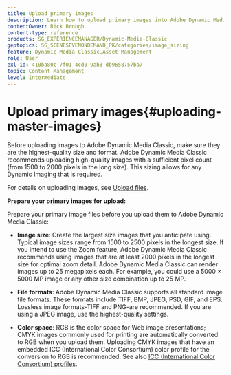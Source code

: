 ```yaml
---
title: Upload primary images
description: Learn how to upload primary images into Adobe Dynamic Media Classic.
contentOwner: Rick Brough
content-type: reference
products: SG_EXPERIENCEMANAGER/Dynamic-Media-Classic
geptopics: SG_SCENESEVENONDEMAND_PK/categories/image_sizing
feature: Dynamic Media Classic,Asset Management
role: User
exl-id: 410ba80c-7f01-4cd0-9ab3-db9658757ba7
topic: Content Management
level: Intermediate
---
```

# Upload primary images{#uploading-master-images}

Before uploading images to Adobe Dynamic Media Classic, make sure they are the highest-quality size and format. Adobe Dynamic Media Classic recommends uploading high-quality images with a sufficient pixel count (from 1500 to 2000 pixels in the long size). This sizing allows for any Dynamic Imaging that is required.

For details on uploading images, see [Upload files](uploading-files.md#uploading_files).

**Prepare your primary images for upload:**

Prepare your primary image files before you upload them to Adobe Dynamic Media Classic:

* **Image size**: Create the largest size images that you anticipate using. Typical image sizes range from 1500 to 2500 pixels in the longest size. If you intend to use the Zoom feature, Adobe Dynamic Media Classic recommends using images that are at least 2000 pixels in the longest size for optimal zoom detail. Adobe Dynamic Media Classic can render images up to 25 megapixels each. For example, you could use a 5000 &times; 5000 MP image or any other size combination up to 25 MP.

* **File formats**: Adobe Dynamic Media Classic supports all standard image file formats. These formats include TIFF, BMP, JPEG, PSD, GIF, and EPS. Lossless image formats-TIFF and PNG-are recommended. If you are using a JPEG image, use the highest-quality settings.

* **Color space**: RGB is the color space for Web image presentations; CMYK images commonly used for printing are automatically converted to RGB when you upload them. Uploading CMYK images that have an embedded ICC (International Color Consortium) color profile for the conversion to RGB is recommended. See also [ICC (International Color Consortium) profiles](/help/using/icc-profiles.md).
